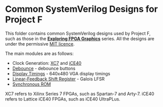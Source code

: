 # Common SystemVerilog Designs for Project F

This folder contains common SystemVerilog designs used by Project F, such as those in the **[Exploring FPGA Graphics](https://projectf.io/posts/fpga-graphics/)** series. All the designs are under the permissive [MIT licence](../LICENSE).

The main modules are as follows:

* Clock Generation: [XC7](xc7/clock_gen.sv) and [iCE40](ice40/clock_gen.sv)
* [Debounce](debounce.sv) - debounce buttons
* [Display Timings](display_timings.sv) - 640x480 VGA display timings
* [Linear-Feedback Shift Register](lfsr.sv) - Galois LFSR
* [Synchronous ROM](rom_sync.sv)

XC7 refers to Xilinx Series 7 FPGAs, such as Spartan-7 and Arty-7. iCE40 refers to Lattice iCE40 FPGAs, such as iCE40 UltraPLus.
